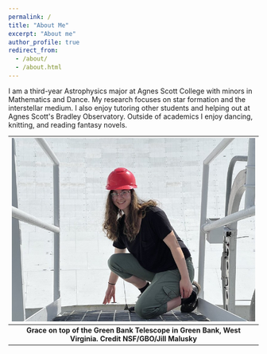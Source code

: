 ```yaml
---
permalink: /
title: "About Me"
excerpt: "About me"
author_profile: true
redirect_from: 
  - /about/
  - /about.html
---
```


I am a third-year Astrophysics major at Agnes Scott College with minors in Mathematics and Dance. My research focuses on star formation and the interstellar medium. I also enjoy tutoring other students and helping out at Agnes Scott's Bradley Observatory. Outside of academics I enjoy dancing, knitting, and reading fantasy novels.

| ![Grace Krahm on top of the Green Bank Telescope](https://github.com/gracekrahm/gracekrahm.github.io/blob/master//images/52118095878_203103f9c4_c.jpg?raw=true) |
|:--:|
| <b>Grace on top of the Green Bank Telescope in Green Bank, West Virginia. Credit NSF/GBO/Jill Malusky</b>|
